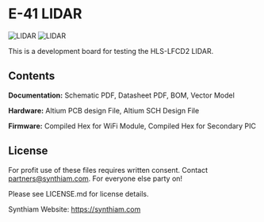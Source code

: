 # E-41 LIDAR

![LIDAR](https://live.staticflickr.com/65535/40778036183_b00cbc3a88_k.jpg)
![LIDAR](https://live.staticflickr.com/65535/32801179637_d0344c3f3b_k.jpg)

This is a development board for testing the HLS-LFCD2 LIDAR.

## Contents

**Documentation:** Schematic PDF, Datasheet PDF, BOM, Vector Model

**Hardware:** Altium PCB design File, Altium SCH Design File

**Firmware:** Compiled Hex for WiFi Module, Compiled Hex for Secondary PIC

## License

For profit use of these files requires written consent. Contact partners@synthiam.com. For everyone else party on!

Please see LICENSE.md for license details.

Synthiam Website: https://synthiam.com
